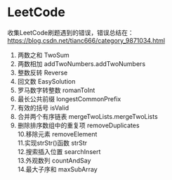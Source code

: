 # LeetCode  
收集LeetCode刷题遇到的错误，错误总结在：https://blog.csdn.net/tianc666/category_9871034.html  
1. 两数之和  TwoSum  
2. 两数相加  addTwoNumbers.addTwoNumbers  
3. 整数反转  Reverse  
4. 回文数    EasySolution  
5. 罗马数字转整数    romanToInt  
6. 最长公共前缀      longestCommonPrefix  
7. 有效的括号        isValid  
8. 合并两个有序链表  mergeTwoLists.mergeTwoLists  
9. 删除排序数组中的重复项    removeDuplicates  
10.移除元素  removeElement  
11.实现strStr()函数  strStr  
12.搜索插入位置      searchInsert  
13.外观数列          countAndSay  
14.最大子序和        maxSubArray  
